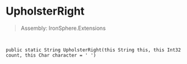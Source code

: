﻿

# UpholsterRight

> Assembly: IronSphere.Extensions



```


public static String UpholsterRight(this String this, this Int32 count, this Char character = ' ')
```